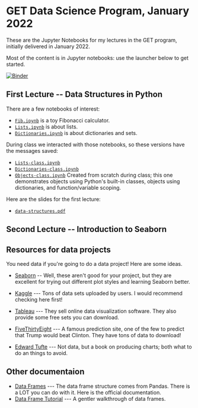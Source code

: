 # GET Data Science Program, January 2022

These are the Jupyter Notebooks for my lectures in the GET
program, initially delivered in January 2022.

Most of the content is in Jupyter notebooks: use the launcher below to get started.

[![Binder](https://mybinder.org/badge_logo.svg)](https://mybinder.org/v2/gh/mattoxb/get-ds-jan2022/HEAD)

## First Lecture -- Data Structures in Python

There are a few notebooks of interest:
 - [`Fib.ipynb`](Fib.ipynb) is a toy Fibonacci calculator.
 - [`Lists.ipynb`](Data.ipynb) is about lists.
 - [`Dictionaries.ipynb`](Data.ipynb) is about dictionaries and sets.

During class we interacted with those notebooks, so these versions
have the messages saved:
 - [`Lists-class.ipynb`](Data.ipynb) 
 - [`Dictionaries-class.ipynb`](Data.ipynb) 
 - [`Objects-class.ipynb`](Data.ipynb)  Created from scratch during
class; this one demonstrates objects using Python's built-in classes,
objects using dictionaries, and function/variable scoping.

Here are the slides for the first lecture:

 - [`data-structures.pdf`](data-structures.pdf)

## Second Lecture -- Introduction to Seaborn


## Resources for data projects

You need data if you're going to do a data project!  Here are some ideas.

- [Seaborn](https://python.plainenglish.io/9-datasets-for-data-science-ml-beginners-cfb57df53fda) -- Well, these aren't good for your project, but they are excellent for trying out different plot styles and learning Seaborn better.
- [Kaggle](https://www.kaggle.com/datasets) --- Tons of data sets uploaded by users.  I would recommend checking here first!
- [Tableau](https://www.tableau.com/learn/articles/free-public-data-sets) --- They sell online data visualization software.  They also provide some free sets you can download.
- [FiveThirtyEight](https://data.fivethirtyeight.com/) --- A famous prediction site, one of the few to predict that Trump would beat Clinton.  They have tons of data to download!

- [Edward Tufte](https://www.edwardtufte.com/tufte/books_vdqi)  --- Not data, but a book on producing charts; both what to do an things to avoid.

## Other documentaion

- [Data Frames](https://pandas.pydata.org/pandas-docs/stable/reference/api/pandas.DataFrame.html) --- The data frame structure comes from Pandas.  There is a LOT you can do with it.
  Here is the official documentation.
- [Data Frame Tutorial](https://www.tutorialspoint.com/python_pandas/python_pandas_dataframe.htm) --- A gentler walkthrough of data frames.
